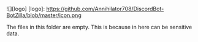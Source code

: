 ![][logo]
[logo]: https://github.com/Annihilator708/DiscordBot-BotZilla/blob/master/icon.png

The files in this folder are empty. This is because in here can be sensitive data.
